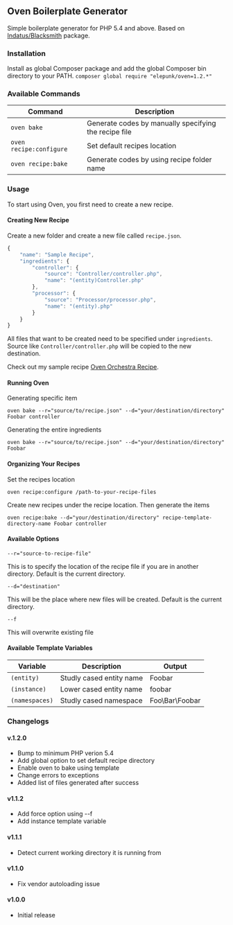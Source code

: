 ## Oven Boilerplate Generator

Simple boilerplate generator for PHP 5.4 and above. Based on [Indatus/Blacksmith](https://github.com/Indatus/blacksmith) package.

### Installation

Install as global Composer package and add the global Composer bin directory to your PATH.
```composer global require "elepunk/oven=1.2.*"```

### Available Commands

Command | Description
--- | --- 
`oven bake` | Generate codes by manually specifying the recipe file
`oven recipe:configure` | Set default recipes location
`oven recipe:bake` | Generate codes by using recipe folder name

### Usage

To start using Oven, you first need to create a new recipe.

#### Creating New Recipe

Create a new folder and create a new file called ```recipe.json```.

```javascript
{
    "name": "Sample Recipe",
    "ingredients": {
        "controller": {
            "source": "Controller/controller.php",
            "name": "(entity)Controller.php"
        },
        "processor": {
            "source": "Processor/processor.php",
            "name": "(entity).php"
        }
    }
}
```

All files that want to be created need to be specified under ```ingredients```. Source like ```Controller/controller.php``` will be copied to the new destination.

Check out my sample recipe [Oven Orchestra Recipe](https://github.com/elepunk/oven-orchestra).

#### Running Oven

Generating specific item

```oven bake --r="source/to/recipe.json" --d="your/destination/directory" Foobar controller```

Generating the entire ingredients

```oven bake --r="source/to/recipe.json" --d="your/destination/directory" Foobar```

#### Organizing Your Recipes

Set the recipes location

```oven recipe:configure /path-to-your-recipe-files```

Create new recipes under the recipe location. Then generate the items

```oven recipe:bake --d="your/destination/directory" recipe-template-directory-name Foobar controller```

#### Available Options

`--r="source-to-recipe-file"`

This is to specify the location of the recipe file if you are in another directory. Default is the current directory.

`--d="destination"`

This will be the place where new files will be created. Default is the current directory.

`--f`

This will overwrite existing file

#### Available Template Variables

Variable | Description | Output
--- | --- | ---
`(entity)` | Studly cased entity name | Foobar
`(instance)` | Lower cased entity name | foobar
`(namespaces)` | Studly cased namespace | Foo\Bar\Foobar

### Changelogs

#### v.1.2.0

* Bump to minimum PHP verion 5.4
* Add global option to set default recipe directory
* Enable oven to bake using template
* Change errors to exceptions
* Added list of files generated after success

#### v1.1.2

* Add force option using --f
* Add instance template variable

#### v1.1.1

* Detect current working directory it is running from

#### v1.1.0

* Fix vendor autoloading issue

#### v1.0.0

* Initial release
